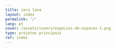 ```yaml
---
title: sara lana 
layout: index
permalink: '/'
lang: pt
cover: /assets/covers/especies-de-espacos-1.png
type: projetos principais 
ref: index
---
```


